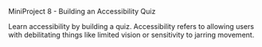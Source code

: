 MiniProject 8 - Building an Accessibility Quiz

Learn accessibility by building a quiz. Accessibility refers to allowing
users with debilitating things like limited vision or sensitivity to
jarring movement.
